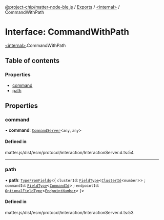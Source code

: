 [@project-chip/matter-node-ble.js](../README.md) / [Exports](../modules.md) / [\<internal\>](../modules/internal_.md) / CommandWithPath

# Interface: CommandWithPath

[\<internal\>](../modules/internal_.md).CommandWithPath

## Table of contents

### Properties

- [command](internal_.CommandWithPath.md#command)
- [path](internal_.CommandWithPath.md#path)

## Properties

### command

• **command**: [`CommandServer`](../classes/internal_.CommandServer.md)\<`any`, `any`\>

#### Defined in

matter.js/dist/esm/protocol/interaction/InteractionServer.d.ts:54

___

### path

• **path**: [`TypeFromFields`](../modules/internal_.md#typefromfields)\<\{ `clusterId`: [`FieldType`](internal_.FieldType.md)\<[`ClusterId`](../modules/internal_.md#clusterid)\<`number`\>\> ; `commandId`: [`FieldType`](internal_.FieldType.md)\<[`CommandId`](../modules/internal_.md#commandid)\> ; `endpointId`: [`OptionalFieldType`](internal_.OptionalFieldType.md)\<[`EndpointNumber`](../modules/internal_.md#endpointnumber)\>  }\>

#### Defined in

matter.js/dist/esm/protocol/interaction/InteractionServer.d.ts:53

